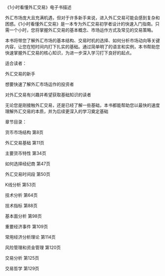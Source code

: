 《1小时看懂外汇交易》电子书描述

外汇市场庞大且充满机遇，但对于许多新手来说，进入外汇交易可能会感到复杂和困惑。《1小时看懂外汇交易》是一本专为外汇交易初学者设计的快速入门指南。只需一个小时，您将掌握外汇交易的基本概念、市场运作方式及常见的交易策略。

本书将带您了解外汇市场的基本结构、交易时机的选择、如何分析市场动向等关键内容，让您在短时间内打下扎实的基础。通过简单明了的语言和实例，本书帮助您快速掌握外汇交易的核心知识，为进一步深入学习打下良好的起点。

适合读者：

外汇交易的新手

想要快速了解外汇市场运作的投资者

对外汇交易有兴趣并希望获取基础知识的读者

无论您是刚接触外汇交易，还是已经了解一些基础，本书都能帮助您以最快的速度理解外汇交易的本质，并为后续更深入的学习奠定基础


章节目录：

货币市场结构		第8页

外汇交易基础		第11页  

主要货币特性		第34页  

如何选择经纪商		第47页   

外汇交易时间段		第50页  

K线分析		第53页

技术分析		第64页

技术指标		第88页

基本面分析		第98页

重要经济事件		第109页     

常用经济分析理论	第114页

风险管理和资金管理	第120页

交易分析		第125页

交易哲学		第129页
